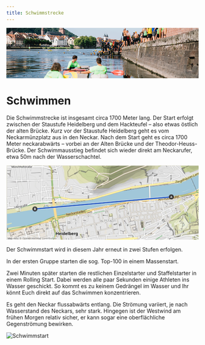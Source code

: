 ```yaml
---
title: Schwimmstrecke
---
```


![Schwimmstrecke](/img/banner/Schwimmen.png)

# Schwimmen

Die Schwimmstrecke ist insgesamt circa 1700 Meter lang. 
Der Start erfolgt zwischen der Staustufe Heidelberg und dem Hackteufel – also etwas östlich der alten Brücke. Kurz vor der Staustufe Heidelberg geht es vom Neckarmünzplatz aus in den Neckar. 
Nach dem Start geht es circa 1700 Meter neckarabwärts – vorbei an der Alten Brücke und der Theodor-Heuss-Brücke. Der Schwimmausstieg befindet sich wieder direkt am Neckarufer, etwa 50m nach der Wasserschachtel.

![Schwimmstart](/img/pages/strecke/Schwimmstrecke.png)



Der Schwimmstart wird in diesem Jahr erneut in zwei Stufen erfolgen. 

In der ersten Gruppe starten die sog. Top-100 in einem Massenstart. 

Zwei Minuten später starten die restlichen Einzelstarter und Staffelstarter in einem Rolling Start. Dabei werden alle paar Sekunden einige Athleten ins Wasser geschickt. So kommt es zu keinem Gedrängel im Wasser und Ihr könnt Euch direkt auf das Schwimmen konzentrieren. 

Es geht den Neckar flussabwärts entlang. Die Strömung variiert, je nach Wasserstand des Neckars, sehr stark. Hingegen ist der Westwind am frühen Morgen relativ sicher, er kann sogar eine oberflächliche Gegenströmung bewirken.



![Schwimmstart](/img/pages/strecke/Schwimmstart.png)

